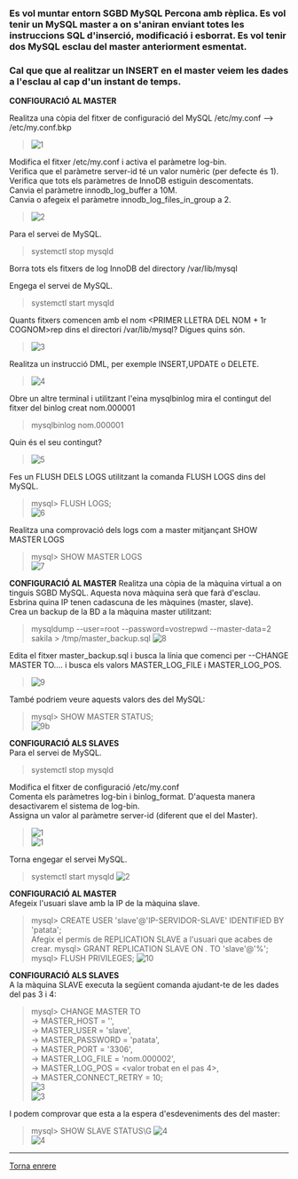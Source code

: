 ### Es vol muntar entorn SGBD MySQL Percona amb rèplica. Es vol tenir un MySQL master a on s'aniran enviant totes les instruccions SQL d'inserció, modificació i esborrat. Es vol tenir dos MySQL  esclau del master anteriorment esmentat.  
### Cal que que al realitzar un INSERT en el master veiem les dades a l'esclau al cap d'un instant de temps.  

__CONFIGURACIÓ AL MASTER__

Realitza una còpia del fitxer de configuració del MySQL /etc/my.conf --> /etc/my.conf.bkp  
>  ![1](https://raw.githubusercontent.com/Josep88/MP10UF2-A5/master/img/exercici1/master/Captura1.PNG)  
  
Modifica el fitxer /etc/my.conf i activa el paràmetre log-bin.   
Verifica que el paràmetre server-id té un valor numèric (per defecte és 1).  
Verifica que tots els paràmetres de InnoDB estiguin descomentats.  
Canvia el paràmetre innodb_log_buffer a 10M.  
Canvia o afegeix el paràmetre innodb_log_files_in_group a 2.  
>  ![2](https://raw.githubusercontent.com/Josep88/MP10UF2-A5/master/img/exercici1/master/Captura2.PNG)  
  
Para el servei de MySQL.  
> systemctl stop mysqld  
  
Borra tots els fitxers de log InnoDB del directory /var/lib/mysql  
  
Engega el servei de MySQL.  
> systemctl start mysqld  
  
Quants fitxers comencen amb el nom <PRIMER LLETRA DEL NOM + 1r COGNOM>rep dins el directori /var/lib/mysql? Digues quins són.  
>  ![3](https://raw.githubusercontent.com/Josep88/MP10UF2-A5/master/img/exercici1/master/Captura3.PNG)  
  
Realitza un instrucció DML, per exemple INSERT,UPDATE o DELETE.  
>  ![4](https://raw.githubusercontent.com/Josep88/MP10UF2-A5/master/img/exercici1/master/Captura4.PNG)  
  
Obre un altre terminal i utilitzant l'eina mysqlbinlog mira el contingut del fitxer del binlog creat nom.000001  
> mysqlbinlog nom.000001  
  
Quin és el seu contingut?  
>  ![5](https://raw.githubusercontent.com/Josep88/MP10UF2-A5/master/img/exercici1/master/Captura5.PNG)  

Fes un FLUSH DELS LOGS utilitzant la comanda FLUSH LOGS dins del MySQL.  
> mysql> FLUSH LOGS;  
>  ![6](https://raw.githubusercontent.com/Josep88/MP10UF2-A5/master/img/exercici1/master/Captura6.PNG)  

Realitza una comprovació dels logs com a master mitjançant SHOW MASTER LOGS  
> mysql> SHOW MASTER LOGS  
>  ![7](https://raw.githubusercontent.com/Josep88/MP10UF2-A5/master/img/exercici1/master/Captura7.PNG)  

__CONFIGURACIÓ AL MASTER__
Realitza una còpia de la màquina virtual a on tinguis SGBD MySQL. Aquesta nova màquina serà que farà d'esclau.  
Esbrina quina IP tenen cadascuna de les màquines (master, slave).  
Crea un backup de la BD a la màquina master utilitzant:  
> mysqldump --user=root --password=vostrepwd --master-data=2 sakila > /tmp/master_backup.sql
>  ![8](https://raw.githubusercontent.com/Josep88/MP10UF2-A5/master/img/exercici1/master/Captura8.PNG)  

Edita el fitxer master_backup.sql i busca la línia que comenci per --CHANGE MASTER TO.... i busca els valors MASTER_LOG_FILE i MASTER_LOG_POS.
>  ![9](https://raw.githubusercontent.com/Josep88/MP10UF2-A5/master/img/exercici1/master/Captura9.PNG)  
  
També podriem veure aquests valors des del MySQL:
> mysql> SHOW MASTER STATUS;  
>  ![9b](https://raw.githubusercontent.com/Josep88/MP10UF2-A5/master/img/exercici1/master/Captura9b.PNG)  

__CONFIGURACIÓ ALS SLAVES__  
Para el servei de MySQL.  
> systemctl stop mysqld  
  
Modifica el fitxer de configuració /etc/my.conf  
Comenta els paràmetres log-bin i binlog_format. D'aquesta manera desactivarem el sistema de log-bin.  
Assigna un valor al paràmetre  server-id (diferent que el del Master).  
>  ![1](https://raw.githubusercontent.com/Josep88/MP10UF2-A5/master/img/exercici1/slave1/Captura1.PNG)  
>  ![1](https://raw.githubusercontent.com/Josep88/MP10UF2-A5/master/img/exercici1/slave2/Captura1.JPG)  

Torna engegar el servei MySQL.
> systemctl start mysqld
>  ![2](https://raw.githubusercontent.com/Josep88/MP10UF2-A5/master/img/exercici1/slave1/Captura2.PNG)  

__CONFIGURACIÓ AL MASTER__  
Afegeix l'usuari slave amb la IP de la màquina slave.  
> mysql> CREATE USER 'slave'@'IP-SERVIDOR-SLAVE' IDENTIFIED BY 'patata';  
Afegix el permís de REPLICATION SLAVE a l'usuari que acabes de crear.
> mysql> GRANT REPLICATION SLAVE ON *.* TO 'slave'@'%';  
> mysql> FLUSH PRIVILEGES;
>  ![10](https://raw.githubusercontent.com/Josep88/MP10UF2-A5/master/img/exercici1/master/Captura10.PNG)  

__CONFIGURACIÓ ALS SLAVES__  
A la màquina SLAVE executa la següent comanda ajudant-te de les dades del pas 3 i 4:  
> mysql> CHANGE MASTER TO  
> -> MASTER_HOST = '<ip-servidor-master>',  
> -> MASTER_USER = 'slave',  
> -> MASTER_PASSWORD = 'patata',  
> -> MASTER_PORT = '3306',   
> -> MASTER_LOG_FILE = 'nom.000002',  
> -> MASTER_LOG_POS = <valor trobat en el pas 4>,  
> -> MASTER_CONNECT_RETRY = 10;  
>  ![3](https://raw.githubusercontent.com/Josep88/MP10UF2-A5/master/img/exercici1/slave1/Captura3.PNG)  
>  ![3](https://raw.githubusercontent.com/Josep88/MP10UF2-A5/master/img/exercici1/slave2/Captura3.JPG)  
  
I podem comprovar que esta a la espera d'esdeveniments des del master:  
> mysql> SHOW SLAVE STATUS\G
>  ![4](https://raw.githubusercontent.com/Josep88/MP10UF2-A5/master/img/exercici1/slave1/Captura4.PNG)  
>  ![4](https://raw.githubusercontent.com/Josep88/MP10UF2-A5/master/img/exercici1/slave2/Captura4.JPG)  

***
[Torna enrere](https://github.com/Josep88/MP10UF2-A5)
